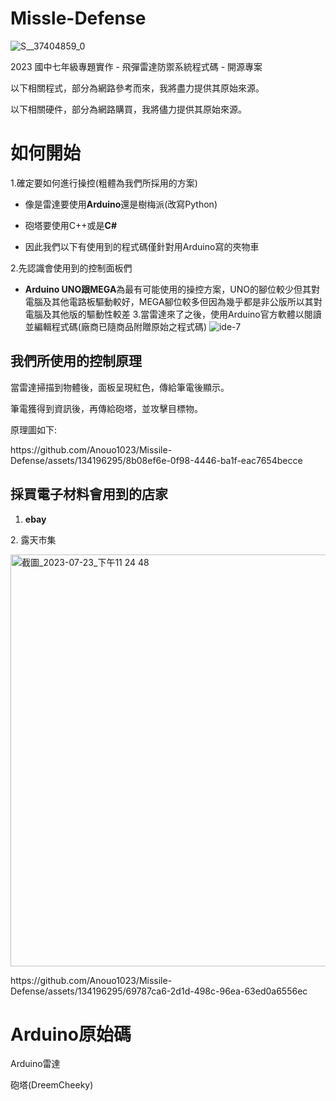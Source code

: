 # Missle-Defense

![S__37404859_0](https://github.com/Anouo1023/Missle-Defense/assets/134196295/b7dbc696-2d45-4fd0-bf82-0bc2ad503d6b)
 <p> 
2023 國中七年級專題實作 - 飛彈雷達防禦系統程式碼 - 開源專案
 </p> <p> 
以下相關程式，部分為網路參考而來，我將盡力提供其原始來源。
 </p> <p> 
以下相關硬件，部分為網路購買，我將儘力提供其原始來源。
 </p> <p> 

# 如何開始



1.確定要如何進行操控(粗體為我們所採用的方案)

  

- 像是雷達要使用**Arduino**還是樹梅派(改寫Python)

- 砲塔要使用C++或是**C#**
- 因此我們以下有使用到的程式碼僅針對用Arduino寫的夾物車

2.先認識會使用到的控制面板們

  

-  **Arduino UNO跟MEGA**為最有可能使用的操控方案，UNO的腳位較少但其對電腦及其他電路板驅動較好，MEGA腳位較多但因為幾乎都是非公版所以其對電腦及其他版的驅動性較差
3.當雷達來了之後，使用Arduino官方軟體以閱讀並編輯程式碼(廠商已隨商品附贈原始之程式碼)
![ide-7](https://github.com/Anouo1023/Missle-Defense/assets/134196295/63d730d0-4187-4a43-ba0c-eb48c41f817c)

## 我們所使用的控制原理

當雷達掃描到物體後，面板呈現紅色，傳給筆電後顯示。
 </p> <p> 
筆電獲得到資訊後，再傳給砲塔，並攻擊目標物。
 </p> <p> 
原理圖如下:
  <p>
https://github.com/Anouo1023/Missile-Defense/assets/134196295/8b08ef6e-0f98-4446-ba1f-eac7654becce


  ## 採買電子材料會用到的店家

  

1. **ebay**
 </p> <p> 
2. 露天市集
 </p><img width="659" alt="截圖_2023-07-23_下午11 24 48" src="https://github.com/Anouo1023/Missile-Defense/assets/134196295/9b452a9b-856a-43bd-a56a-5ff164347346">

 <p>
 https://github.com/Anouo1023/Missile-Defense/assets/134196295/69787ca6-2d1d-498c-96ea-63ed0a6556ec


# Arduino原始碼
<p> Arduino雷達
 </p> <p> 
<p> 砲塔(DreemCheeky)
